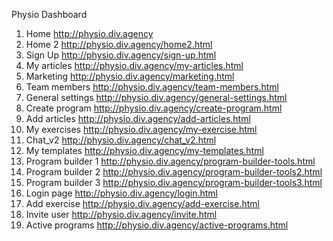 Physio Dashboard

1) Home http://physio.div.agency<br />
2) Home 2 http://physio.div.agency/home2.html<br />
3) Sign Up http://physio.div.agency/sign-up.html<br />
4) My articles http://physio.div.agency/my-articles.html<br />
5) Marketing http://physio.div.agency/marketing.html<br />
6) Team members http://physio.div.agency/team-members.html<br />
7) General settings http://physio.div.agency/general-settings.html<br />
8) Create program http://physio.div.agency/create-program.html<br />
9) Add articles http://physio.div.agency/add-articles.html<br />
10) My exercises http://physio.div.agency/my-exercise.html<br />
11) Chat_v2 http://physio.div.agency/chat_v2.html<br />
12) My templates http://physio.div.agency/my-templates.html<br />
13) Program builder 1 http://physio.div.agency/program-builder-tools.html<br />
14) Program builder 2 http://physio.div.agency/program-builder-tools2.html<br />
15) Program builder 3 http://physio.div.agency/program-builder-tools3.html<br />
16) Login page http://physio.div.agency/login.html<br />
17) Add exercise http://physio.div.agency/add-exercise.html<br />
18) Invite user http://physio.div.agency/invite.html<br />
19) Active programs http://physio.div.agency/active-programs.html<br />